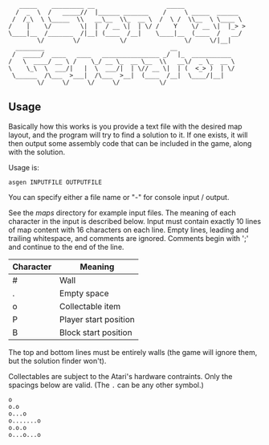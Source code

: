 ```
   _____    _________ __                    _____                 
  /  _  \  /   _____//  |______ _______    /     \ _____  ______  
 /  /_\  \ \_____  \\   __\__  \\_  __ \  /  \ /  \\__  \ \____ \ 
/    |    \/        \|  |  / __ \|  | \/ /    Y    \/ __ \|  |_> >
\____|__  /_______  /|__| (____  /__|    \____|__  (____  /   __/ 
        \/        \/           \/                \/     \/|__|    
  ________                                   __                
 /  _____/  ____   ____   ________________ _/  |_  ___________ 
/   \  ____/ __ \ /    \_/ __ \_  __ \__  \\   __\/  _ \_  __ \
\    \_\  \  ___/|   |  \  ___/|  | \// __ \|  | (  <_> )  | \/
 \______  /\___  >___|  /\___  >__|  (____  /__|  \____/|__|   
        \/     \/     \/     \/           \/                   
```

## Usage
Basically how this works is you provide a text file with the desired
map layout, and the program will try to find a solution to it. If
one exists, it will then output some assembly code that can be included
in the game, along with the solution.

Usage is:
```
asgen INPUTFILE OUTPUTFILE
```

You can specify either a file name or "-" for console input / output.

See the *maps* directory for example input files. The meaning of each
character in the input is described below. Input must contain exactly 10
lines of map content with 16 characters on each line. Empty lines, leading
and trailing whitespace, and comments are ignored. Comments begin with ';'
and continue to the end of the line.

Character | Meaning
--------- | -------
#|Wall
.|Empty space
o|Collectable item
P|Player start position
B|Block start position

The top and bottom lines must be entirely walls (the game will ignore
them, but the solution finder won't).

Collectables are subject to the Atari's hardware contraints. Only
the spacings below are valid.  (The `.` can be any other symbol.)
```
o
o.o
o...o
o.......o
o.o.o
o...o...o
```
